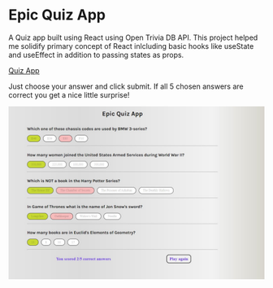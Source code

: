 # Epic Quiz App

A Quiz app built using React using Open Trivia DB API.
This project helped me solidify primary concept of React inlcluding basic hooks like useState and useEffect in addition to passing states as props.

[Quiz App](https://devmev10.github.io/quiz-player-react/)

Just choose your answer and click submit. If all 5 chosen answers are correct you get a nice little surprise!

![Quiz app project React](/thumb.jpg)


